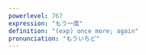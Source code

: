 ```yaml
---
powerlevel: 767
expression: "もう一度"
definition: "(exp) once more; again"
pronunciation: "もういちど"
---
```

